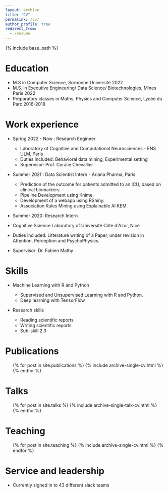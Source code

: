 ```yaml
---
layout: archive
title: "CV"
permalink: /cv/
author_profile: true
redirect_from:
  - /resume
---
```


{% include base_path %}

Education
======
* M.S in Computer Science, Sorbonne Université 2022
* M.S. in Executive Engineering/ Data Science/ Biotechnologies,  Mines Paris 2022
* Preparatory classes in Maths, Physics and Computer Science, Lycée du Parc 2016-2018

Work experience
======
* Spring 2022 - Now : Research Engineer
  * Laboratory of Cognitive and Computational Neurosciences - ENS ULM, Paris
  * Duties included: Behavioral data mining, Experimental setting
  * Supervisor: Prof. Coralie Chevallier

* Summer 2021 : Data Scientist Intern - Ariana Pharma, Paris
  * Prediction of the outcome for patients admitted to an ICU, based on clinical biomarkers.
  * Pipeline Development using Knime.
  * Development of a webapp using RShiny.
  * Association Rules Mining using Explainable AI KEM.

*  Summer 2020: Research Intern
  * Cognitive Science Laboratory of Université Côte d'Azur, Nice
  * Duties included: Litterature writing of a Paper, under revision in Attention, Perception and PsychoPhysics. 
  * Supervisor: Dr. Fabien Mathy
  
Skills
======
* Machine Learning with R and Python
  * Supervised and Unsupervised Learning with R and Python.
  * Deep learning with TensorFlow
  
* Research skills
  * Reading scientific reports
  * Writing scientific reports
  * Sub-skill 2.3

Publications
======
  <ul>{% for post in site.publications %}
    {% include archive-single-cv.html %}
  {% endfor %}</ul>
  
Talks
======
  <ul>{% for post in site.talks %}
    {% include archive-single-talk-cv.html %}
  {% endfor %}</ul>
  
Teaching
======
  <ul>{% for post in site.teaching %}
    {% include archive-single-cv.html %}
  {% endfor %}</ul>
  
Service and leadership
======
* Currently signed in to 43 different slack teams
